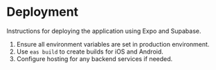 # Deployment

Instructions for deploying the application using Expo and Supabase.

1. Ensure all environment variables are set in production environment.
2. Use `eas build` to create builds for iOS and Android.
3. Configure hosting for any backend services if needed.
